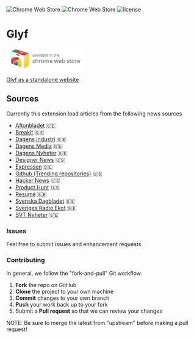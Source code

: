 ![Chrome Web Store](https://img.shields.io/chrome-web-store/v/kklidjoiedcocpkddfnknenpkpcdalnp.svg)
![Chrome Web Store](https://img.shields.io/chrome-web-store/rating/kklidjoiedcocpkddfnknenpkpcdalnp.svg)
![license](https://img.shields.io/github/license/davidpaulsson/alla-nyheter-extension.svg)

# Glyf

[![Available in the Chrome Web Store](ChromeWebStore_Badge_v2_206x58.png)](https://chrome.google.com/webstore/detail/alla-nyheter/kklidjoiedcocpkddfnknenpkpcdalnp)

[Glyf as a standalone website](https://davidpaulsson.se/glyf/)

## Sources

Currently this extension load articles from the following news sources

- [Aftonbladet](https://www.aftonbladet.se/) 🇸🇪
- [Breakit](https://www.breakit.se/) 🇸🇪
- [Dagens Industri](https://www.di.se/) 🇸🇪
- [Dagens Media](https://www.dagensmedia.se/) 🇸🇪
- [Dagens Nyheter](https://www.dn.se/) 🇸🇪
- [Designer News](https://www.designernews.co/) 🇺🇸
- [Expressen](https://www.expressen.se/) 🇸🇪
- [Github (Trending repositories)](https://github.com/trending) 🇺🇸
- [Hacker News](https://news.ycombinator.com/) 🇺🇸
- [Product Hunt](https://www.producthunt.com/) 🇺🇸
- [Resumé](https://www.resume.se/) 🇸🇪
- [Svenska Dagbladet](https://www.svd.se/) 🇸🇪
- [Sveriges Radio Ekot](http://sverigesradio.se/ekot) 🇸🇪
- [SVT Nyheter](https://www.svt.se/) 🇸🇪

### Issues

Feel free to submit issues and enhancement requests.

### Contributing

In general, we follow the "fork-and-pull" Git workflow.

1.  **Fork** the repo on GitHub
2.  **Clone** the project to your own machine
3.  **Commit** changes to your own branch
4.  **Push** your work back up to your fork
5.  Submit a **Pull request** so that we can review your changes

NOTE: Be sure to merge the latest from "upstream" before making a pull request!
